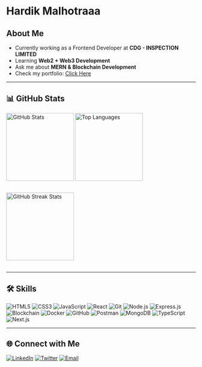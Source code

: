 <h1> Hardik Malhotraaa </h1>

## About Me
-  Currently working as a Frontend Developer at **CDG - INSPECTION LIMITED**
-  Learning **Web2 + Web3 Development**
-  Ask me about **MERN & Blockchain Development**
-  Check my portfolio: [Click Here](https://portfolio-woad-gamma-25.vercel.app/)

---

## 📊 GitHub Stats
<div>
  <img align="left" src="https://github-readme-stats.vercel.app/api?username=AnshX-9&show_icons=true&theme=radical&include_all_commits=true&count_private=true&custom_title=Total%20Contributions%20(80)" alt="GitHub Stats" height="180em" /> 
  <img align="left" src="https://github-readme-stats.vercel.app/api/top-langs/?username=AnshX-9&layout=compact&theme=radical&hide=go,python,html&langs_count=6" alt="Top Languages" height="180em" />
</div>

<br clear="left" /><br />

<div>
  <img align="left" src="https://github-readme-streak-stats.herokuapp.com/?user=AnshX-9&theme=radical" alt="GitHub Streak Stats" height="180em" />
</div>

<br clear="left" /><br />

---

## 🛠 Skills

![HTML5](https://img.shields.io/badge/HTML5-ED9526?style=for-the-badge&logo=html5&logoColor=white)
![CSS3](https://img.shields.io/badge/CSS3-1672EC?style=for-the-badge&logo=css3&logoColor=white)
![JavaScript](https://img.shields.io/badge/JavaScript-F0D042?style=for-the-badge&logo=javascript&logoColor=black)
![React](https://img.shields.io/badge/React-20232A?style=for-the-badge&logo=react&logoColor=61DAFB)
![Git](https://img.shields.io/badge/Git-DA100B?style=for-the-badge&logo=git&logoColor=white)
![Node.js](https://img.shields.io/badge/Node.js-43853D?style=for-the-badge&logo=node.js&logoColor=white)
![Express.js](https://img.shields.io/badge/Express.js-404D59?style=for-the-badge&logo=express&logoColor=white)
![Blockchain](https://img.shields.io/badge/Blockchain-3C3C3D?style=for-the-badge&logo=ethereum&logoColor=white)
![Docker](https://img.shields.io/badge/Docker-2496ED?style=for-the-badge&logo=docker&logoColor=white)
![GitHub](https://img.shields.io/badge/GitHub-181717?style=for-the-badge&logo=github&logoColor=white)
![Postman](https://img.shields.io/badge/Postman-FF6C37?style=for-the-badge&logo=postman&logoColor=white)
![MongoDB](https://img.shields.io/badge/MongoDB-47A248?style=for-the-badge&logo=mongodb&logoColor=white)
![TypeScript](https://img.shields.io/badge/TypeScript-3178C6?style=for-the-badge&logo=typescript&logoColor=white)
![Next.js](https://img.shields.io/badge/Next.js-000000?style=for-the-badge&logo=next.js&logoColor=white)

---

## 🌐 Connect with Me

[![LinkedIn](https://img.shields.io/badge/LinkedIn-0077B5?style=for-the-badge&logo=linkedin&logoColor=white)](https://www.linkedin.com/in/hardik-malhotra-2004x8/)
[![Twitter](https://img.shields.io/badge/Twitter-1DA1F2?style=for-the-badge&logo=twitter&logoColor=white)](https://twitter.com/YOUR_TWITTER_PROFILE)
[![Email](https://img.shields.io/badge/Email-D14836?style=for-the-badge&logo=gmail&logoColor=white)](mailto:workhardik12@gmail.com)
